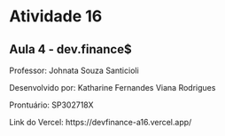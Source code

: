 # Atividade 16
## Aula 4 -  dev.finance$

<p>Professor: Johnata Souza Santicioli</p>
<p>Desenvolvido por: Katharine Fernandes Viana Rodrigues</p>
<p>Prontuário: SP302718X</p>
<p>Link do Vercel: https://devfinance-a16.vercel.app/</p>